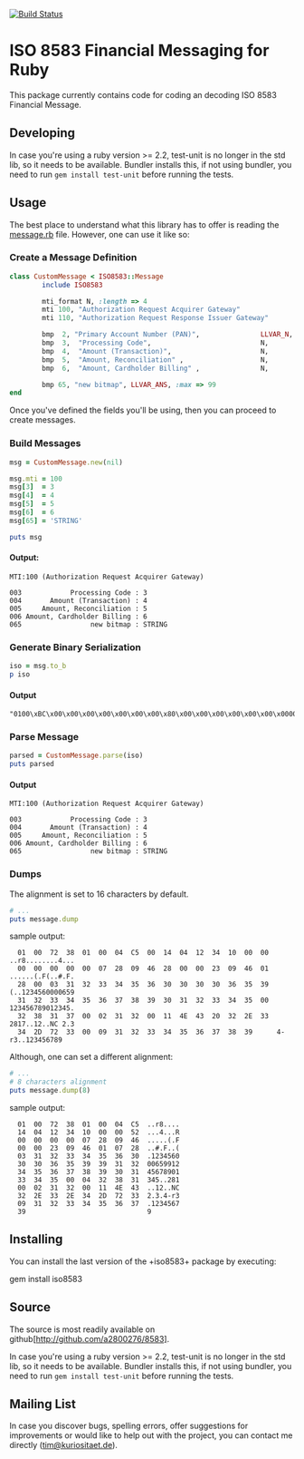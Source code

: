 [![Build Status](https://travis-ci.org/a2800276/8583.svg?branch=master)](https://travis-ci.org/a2800276/8583)

# ISO 8583 Financial Messaging for Ruby

This package currently contains code for coding an decoding ISO 8583
Financial Message.

## Developing

In case you're using a ruby version >= 2.2, test-unit is no longer in
the std lib, so it needs to be available. Bundler installs this, if not
using bundler, you need to run `gem install test-unit` before running
the tests.

## Usage

The best place to understand what this library has to offer is reading the
[message.rb](https://github.com/a2800276/8583/blob/master/lib/iso8583/message.rb)
file. However, one can use it like so:

### Create a Message Definition
```ruby
class CustomMessage < ISO8583::Message
        include ISO8583

        mti_format N, :length => 4
        mti 100, "Authorization Request Acquirer Gateway"
        mti 110, "Authorization Request Response Issuer Gateway"

        bmp  2, "Primary Account Number (PAN)",               LLVAR_N,   :max    => 19
        bmp  3,  "Processing Code",                           N,         :length =>  6
        bmp  4,  "Amount (Transaction)",                      N,         :length => 12
        bmp  5,  "Amount, Reconciliation" ,                   N,         :length => 12
        bmp  6,  "Amount, Cardholder Billing" ,               N,         :length => 12

        bmp 65, "new bitmap", LLVAR_ANS, :max => 99
end
```

Once you've defined the fields you'll be using, then you can proceed to create
messages.

### Build Messages

```ruby
msg = CustomMessage.new(nil)

msg.mti = 100
msg[3]  = 3
msg[4]  = 4
msg[5]  = 5
msg[6]  = 6
msg[65] = 'STRING'

puts msg
```

#### Output:

```text
MTI:100 (Authorization Request Acquirer Gateway)

003            Processing Code : 3
004       Amount (Transaction) : 4
005     Amount, Reconciliation : 5
006 Amount, Cardholder Billing : 6
065                 new bitmap : STRING
```

### Generate Binary Serialization
```ruby
iso = msg.to_b
p iso
```

#### Output

```text
"0100\xBC\x00\x00\x00\x00\x00\x00\x00\x80\x00\x00\x00\x00\x00\x00\x0000000300000000000400000000000500000000000606STRING"
```

### Parse Message

```ruby
parsed = CustomMessage.parse(iso)
puts parsed
```

#### Output

```text
MTI:100 (Authorization Request Acquirer Gateway)

003            Processing Code : 3
004       Amount (Transaction) : 4
005     Amount, Reconciliation : 5
006 Amount, Cardholder Billing : 6
065                 new bitmap : STRING
```

### Dumps

The alignment is set to 16 characters by default.

```ruby
# ...
puts message.dump
```
sample output:

```text
  01  00  72  38  01  00  04  C5  00  14  04  12  34  10  00  00  ..r8........4...
  00  00  00  00  00  07  28  09  46  28  00  00  23  09  46  01  ......(.F(..#.F.
  28  00  03  31  32  33  34  35  36  30  30  30  30  36  35  39  (..1234560000659
  31  32  33  34  35  36  37  38  39  30  31  32  33  34  35  00  123456789012345.
  32  38  31  37  00  02  31  32  00  11  4E  43  20  32  2E  33  2817..12..NC 2.3
  34  2D  72  33  00  09  31  32  33  34  35  36  37  38  39      4-r3..123456789
```
  
Although, one can set a different alignment:

```ruby
# ...
# 8 characters alignment
puts message.dump(8)
```
sample output:

```text
  01  00  72  38  01  00  04  C5  ..r8....
  14  04  12  34  10  00  00  52  ...4...R
  00  00  00  00  07  28  09  46  .....(.F
  00  00  23  09  46  01  07  28  ..#.F..(
  03  31  32  33  34  35  36  30  .1234560
  30  30  36  35  39  39  31  32  00659912
  34  35  36  37  38  39  30  31  45678901
  33  34  35  00  04  32  38  31  345..281
  00  02  31  32  00  11  4E  43  ..12..NC
  32  2E  33  2E  34  2D  72  33  2.3.4-r3
  09  31  32  33  34  35  36  37  .1234567
  39                              9
```

## Installing

You can install the last version of the +iso8583+ package by executing:

  gem install iso8583 

## Source

The source is most readily available on github[http://github.com/a2800276/8583].

In case you're using a ruby version >= 2.2, test-unit is no longer in
the std lib, so it needs to be available. Bundler installs this, if not
using bundler, you need to run `gem install test-unit` before running
the tests.

## Mailing List

In case you discover bugs, spelling errors, offer suggestions for
improvements or would like to help out with the project, you can contact
me directly (tim@kuriositaet.de).

